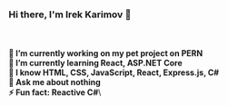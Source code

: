 ### Hi there, I'm Irek Karimov 👋
<br/><br/>
**🔭 I’m currently working on my pet project on PERN**\
**🌱 I’m currently learning React, ASP.NET Core**\
**📖 I know HTML, CSS, JavaScript, React, Express.js, C#**\
**💬 Ask me about nothing**\
**⚡ Fun fact: Reactive C#**\

